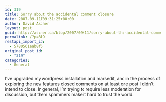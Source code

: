 ```yaml
---
id: 319
title: Sorry about the accidental comment closure
date: 2007-09-11T09:31:25+00:00
author: David Ascher
layout: post
guid: http://ascher.ca/blog/2007/09/11/sorry-about-the-accidental-comment-closure/
permalink: /?p=319
restapi_import_id:
  - 5780561eab8f6
original_post_id:
  - "319"
categories:
  - General
---
```

I&#8217;ve upgraded my wordpress installation and marsedit, and in the process of exploring the new features closed comments on at least one post I didn&#8217;t intend to close. In general, I&#8217;m trying to require less moderation for discussion, but them spammers make it hard to trust the world.